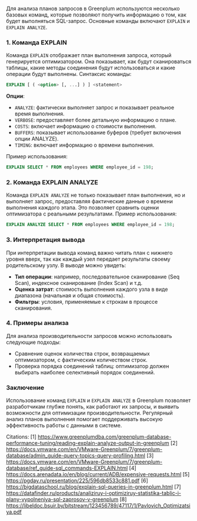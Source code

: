 Для анализа планов запросов в Greenplum используются несколько базовых команд, которые позволяют получить информацию о том, как будет выполняться SQL-запрос. Основные команды включают `EXPLAIN` и `EXPLAIN ANALYZE`.

### 1. Команда EXPLAIN

Команда `EXPLAIN` отображает план выполнения запроса, который генерируется оптимизатором. Она показывает, как будут сканироваться таблицы, какие методы соединения будут использоваться и какие операции будут выполнены. Синтаксис команды:

```sql
EXPLAIN [ ( <option> [, ...] ) ] <statement>
```

**Опции**:
- `ANALYZE`: фактически выполняет запрос и показывает реальное время выполнения.
- `VERBOSE`: предоставляет более детальную информацию о плане.
- `COSTS`: включает информацию о стоимости выполнения.
- `BUFFERS`: показывает использование буферов (требует включения опции ANALYZE).
- `TIMING`: включает информацию о времени выполнения.

Пример использования:

```sql
EXPLAIN SELECT * FROM employees WHERE employee_id = 198;
```

### 2. Команда EXPLAIN ANALYZE

Команда `EXPLAIN ANALYZE` не только показывает план выполнения, но и выполняет запрос, предоставляя фактические данные о времени выполнения каждого этапа. Это позволяет сравнить оценки оптимизатора с реальными результатами. Пример использования:

```sql
EXPLAIN ANALYZE SELECT * FROM employees WHERE employee_id = 198;
```

### 3. Интерпретация вывода

При интерпретации вывода команд важно читать план с нижнего уровня вверх, так как каждый узел передает результаты своему родительскому узлу. В выводе можно увидеть:
- **Тип операции**: например, последовательное сканирование (Seq Scan), индексное сканирование (Index Scan) и т.д.
- **Оценка затрат**: стоимость выполнения каждого узла в виде диапазона (начальная и общая стоимость).
- **Фильтры**: условия, применяемые к строкам в процессе сканирования.

### 4. Примеры анализа

Для анализа производительности запросов можно использовать следующие подходы:
- Сравнение оценок количества строк, возвращаемых оптимизатором, с фактическим количеством строк.
- Проверка порядка соединений таблиц: оптимизатор должен выбирать наиболее селективный порядок соединений.

### Заключение

Использование команд `EXPLAIN` и `EXPLAIN ANALYZE` в Greenplum позволяет разработчикам глубже понять, как работают их запросы, и выявить возможности для оптимизации производительности. Регулярный анализ планов выполнения помогает поддерживать высокую эффективность работы с данными в системе.

Citations:
[1] https://www.greenplumdba.com/greenplum-database-performance-tuning/reading-explain-analyze-output-in-greenplum
[2] https://docs.vmware.com/en/VMware-Greenplum/7/greenplum-database/admin_guide-query-topics-query-profiling.html
[3] https://docs.vmware.com/en/VMware-Greenplum/7/greenplum-database/ref_guide-sql_commands-EXPLAIN.html
[4] https://docs.arenadata.io/en/blog/current/ADB/expensive-requests.html
[5] https://pgday.ru/presentation/225/596db8533c881.pdf
[6] https://bigdataschool.ru/blog/explain-sql-queries-in-greenplum.html
[7] https://datafinder.ru/products/analiziruy-i-optimiziruy-statistika-tablic-i-plany-vypolneniya-sql-zaprosov-v-greenplum
[8] https://libeldoc.bsuir.by/bitstream/123456789/47117/1/Pavlovich_Optimizatsiya.pdf